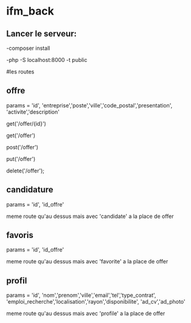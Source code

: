 
# ifm_back

Lancer le serveur:
-
-composer install

-php -S localhost:8000 -t public

#les routes

offre
-
params = 'id', 'entreprise','poste','ville','code_postal','presentation',
                 'activite','description'
                 
get('/offer/{id}')

get('/offer')

post('/offer')

put('/offer')

delete('/offer');

candidature
-
params =     'id', 'id_offre'

meme route qu'au dessus mais avec 'candidate' a la place de offer

favoris
-
params =     'id', 'id_offre'

meme route qu'au dessus mais avec 'favorite' a la place de offer

profil
-
params =      'id', 'nom','prenom','ville','email','tel','type_contrat',
                     'emploi_recherche','localisation','rayon','disponibilite',
                     'ad_cv','ad_photo'

meme route qu'au dessus mais avec 'profile' a la place de offer

